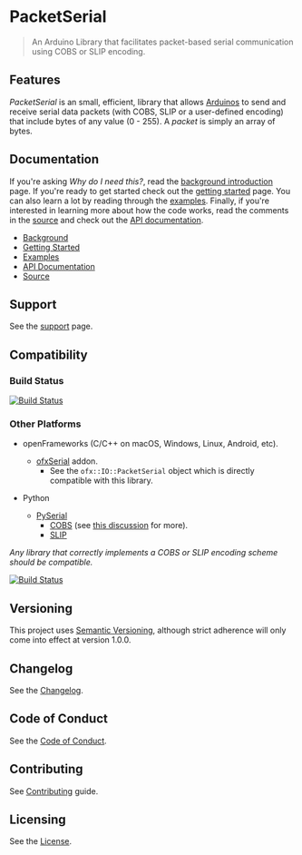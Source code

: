 # PacketSerial

> An Arduino Library that facilitates packet-based serial communication using COBS or SLIP encoding.

## Features

_PacketSerial_ is an small, efficient, library that allows [Arduinos](http://www.arduino.cc/) to send and receive serial data packets (with COBS, SLIP or a user-defined encoding) that include bytes of any value (0 - 255). 
A _packet_ is simply an array of bytes.

## Documentation

If you're asking _Why do I need this?_, read the [background introduction](docs/BACKGROUND.md) page. If you're ready to get started check out the [getting started](docs/GETTING_STARTED.md) page. You can also learn a lot by reading through the [examples](examples). Finally, if you're interested in learning more about how the code works, read the comments in the [source](src) and check out the [API documentation](https://bakercp.github.com/PacketSerial).

- [Background](docs/BACKGROUND.md)
- [Getting Started](docs/GETTING_STARTED.md)
- [Examples](examples)
- [API Documentation](https://bakercp.github.com/PacketSerial)
- [Source](src)

## Support

See the [support](docs/SUPPORT.md) page.

## Compatibility

### Build Status

[![Build Status](https://travis-ci.org/bakercp/PacketSerial.svg?branch=master)](https://travis-ci.org/bakercp/PacketSerial)

### Other Platforms

- openFrameworks (C/C++ on macOS, Windows, Linux, Android, etc).
  - [ofxSerial](https://github.com/bakercp/ofxSerial) addon.
    - See the `ofx::IO::PacketSerial` object which is directly compatible with this library.

- Python
  - [PySerial](https://pythonhosted.org/pyserial/index.html)
    - [COBS](https://pythonhosted.org/cobs/) (see [this discussion](https://github.com/bakercp/PacketSerial/issues/10) for more).
    - [SLIP](https://pypi.python.org/pypi/sliplib/0.0.1)

_Any library that correctly implements a COBS or SLIP encoding scheme should be compatible._

[![Build Status](https://travis-ci.org/bakercp/PacketSerial.svg?branch=master)](https://travis-ci.org/bakercp/PacketSerial)

## Versioning

This project uses [Semantic Versioning](http://semver.org/spec/v2.0.0.html), although strict adherence will only come into effect at version 1.0.0.

## Changelog

See the [Changelog](CHANGELOG.md).

## Code of Conduct

See the [Code of Conduct](docs/CODE_OF_CONDUCT.md).

## Contributing

See [Contributing](docs/CONTRIBUTING.md) guide.

## Licensing

See the [License](LICENSE.md).
